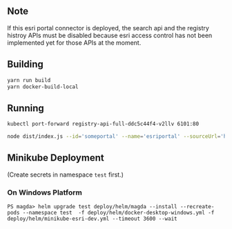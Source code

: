 ## Note

If this esri portal connector is deployed, the search api and the registry histroy APIs must be disabled because esri access control has not been implemented yet for those APIs at the moment.

## Building

```bash
yarn run build
yarn docker-build-local
```

## Running

```bash
kubectl port-forward registry-api-full-ddc5c44f4-v2llv 6101:80

node dist/index.js --id='someportal' --name='esriportal' --sourceUrl='https://someportal/arcgis' --userId=rowanwinsemius --jwtSecret="squirrel"
```

## Minikube Deployment

(Create secrets in namespace `test` first.)

### On Windows Platform

```
PS magda> helm upgrade test deploy/helm/magda --install --recreate-pods --namespace test  -f deploy/helm/docker-desktop-windows.yml -f deploy/helm/minikube-esri-dev.yml --timeout 3600 --wait
```
